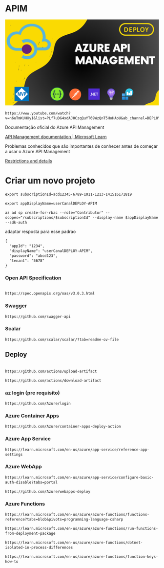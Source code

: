 # APIM

![APIM](./docs/img/capa.png)

```
https://www.youtube.com/watch?v=n6uTmKUHXyI&list=PLf7uDG4xdAJ0CzqQuYT69WzQnT5HoHAoU&ab_channel=DEPLOY
```

Documentação oficial do Azure API Management

[API Management documentation | Microsoft Learn](https://learn.microsoft.com/en-us/azure/api-management/)

Problemas conhecidos que são importantes de conhecer antes de começar a usar o Azure API Management

[Restrictions and details](https://learn.microsoft.com/en-us/azure/api-management/api-management-api-import-restrictions)

# Criar um novo projeto

```
export subscriptionId=acd12345-6789-1011-1213-141516171819
```

```
export appDisplayName=userCanalDEPLOY-APIM
```

```
az ad sp create-for-rbac --role="Contributor" --scopes="/subscriptions/$subscriptionId" --display-name $appDisplayName --sdk-auth
```

adaptar resposta para esse padrao

```
{
  "appId": "1234",
  "displayName": "userCanalDEPLOY-APIM",
  "password": "abcd123",
  "tenant": "5678"
}
```

### Open API Specification

```

https://spec.openapis.org/oas/v3.0.3.html
```

### Swagger

```
https://github.com/swagger-api
```

### Scalar

```
https://github.com/scalar/scalar/?tab=readme-ov-file
```

## Deploy

```

https://github.com/actions/upload-artifact
```

```
https://github.com/actions/download-artifact
```

### az login (pre requisito)

```
https://github.com/Azure/login
```

### Azure Container Apps

```
https://github.com/Azure/container-apps-deploy-action
```

### Azure App Service

```
https://learn.microsoft.com/en-us/azure/app-service/reference-app-settings
```

### Azure WebApp

```
https://learn.microsoft.com/en-us/azure/app-service/configure-basic-auth-disable?tabs=portal
```

```
https://github.com/Azure/webapps-deploy
```

### Azure Functions

```
https://learn.microsoft.com/en-us/azure/azure-functions/functions-reference?tabs=blob&pivots=programming-language-csharp
```

```
https://learn.microsoft.com/en-us/azure/azure-functions/run-functions-from-deployment-package
```

```
https://learn.microsoft.com/en-us/azure/azure-functions/dotnet-isolated-in-process-differences
```

```
https://learn.microsoft.com/en-us/azure/azure-functions/function-keys-how-to
```
